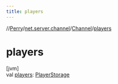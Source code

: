 ```yaml
---
title: players
---
```

//[Perry](../../../index.html)/[net.server.channel](../index.html)/[Channel](index.html)/[players](players.html)



# players



[jvm]\
val [players](players.html): [PlayerStorage](../../net.server/-player-storage/index.html)




